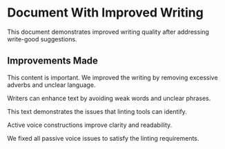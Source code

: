 # Document With Improved Writing

This document demonstrates improved writing quality after addressing 
write-good suggestions.

## Improvements Made

This content is important. We improved the writing by removing 
excessive adverbs and unclear language.

Writers can enhance text by avoiding weak words and unclear phrases.

This text demonstrates the issues that linting tools can identify.

Active voice constructions improve clarity and readability.

We fixed all passive voice issues to satisfy the linting requirements.
